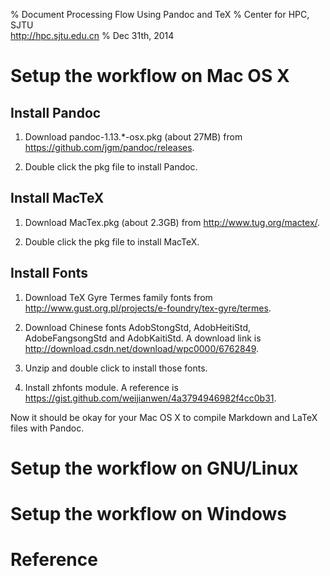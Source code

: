% Document Processing Flow Using Pandoc and TeX
% Center for HPC, SJTU \
<http://hpc.sjtu.edu.cn>
% Dec 31th, 2014

Setup the workflow on Mac OS X
======

Install Pandoc
-----
1. Download pandoc-1.13.\*-osx.pkg (about 27MB) from <https://github.com/jgm/pandoc/releases>.

2. Double click the pkg file to install Pandoc.


Install MacTeX
-----
1. Download MacTex.pkg (about 2.3GB) from <http://www.tug.org/mactex/>.

2. Double click the pkg file to install MacTeX.


Install Fonts
-----
1. Download TeX Gyre Termes family fonts from <http://www.gust.org.pl/projects/e-foundry/tex-gyre/termes>.

2. Download Chinese fonts AdobStongStd, AdobHeitiStd, AdobeFangsongStd and AdobKaitiStd. A download link is <http://download.csdn.net/download/wpc0000/6762849>.

3. Unzip and double click to install those fonts.

4. Install zhfonts module. A reference is <https://gist.github.com/weijianwen/4a3794946982f4cc0b31>.

Now it should be okay for your Mac OS X to compile Markdown and LaTeX files with Pandoc.


Setup the workflow on GNU/Linux
======

Setup the workflow on Windows
======

Reference
======

